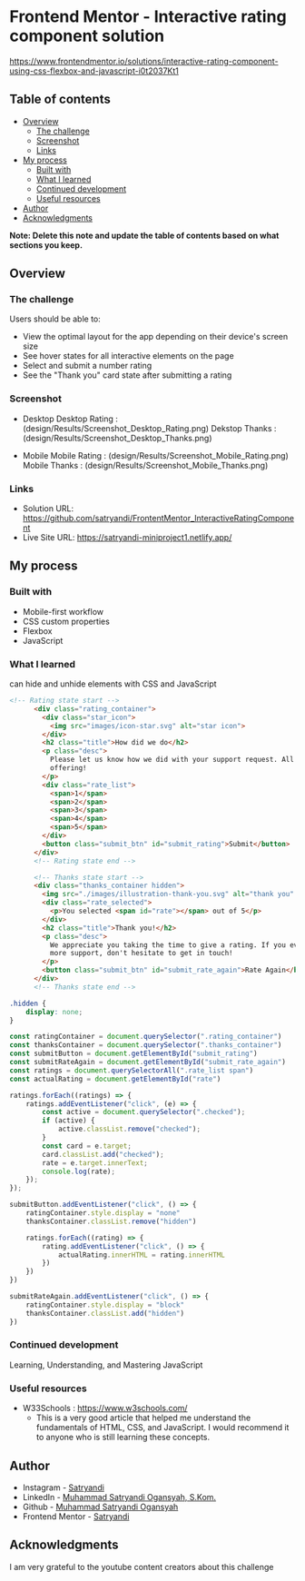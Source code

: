 # Frontend Mentor - Interactive rating component solution

https://www.frontendmentor.io/solutions/interactive-rating-component-using-css-flexbox-and-javascript-i0t2037Kt1

## Table of contents

- [Overview](#overview)
  - [The challenge](#the-challenge)
  - [Screenshot](#screenshot)
  - [Links](#links)
- [My process](#my-process)
  - [Built with](#built-with)
  - [What I learned](#what-i-learned)
  - [Continued development](#continued-development)
  - [Useful resources](#useful-resources)
- [Author](#author)
- [Acknowledgments](#acknowledgments)

**Note: Delete this note and update the table of contents based on what sections you keep.**

## Overview

### The challenge

Users should be able to:

- View the optimal layout for the app depending on their device's screen size
- See hover states for all interactive elements on the page
- Select and submit a number rating
- See the "Thank you" card state after submitting a rating

### Screenshot

- Desktop
Desktop Rating : (design/Results/Screenshot_Desktop_Rating.png)
Dekstop Thanks : (design/Results/Screenshot_Desktop_Thanks.png)

- Mobile
Mobile Rating : (design/Results/Screenshot_Mobile_Rating.png)
Mobile Thanks : (design/Results/Screenshot_Mobile_Thanks.png)

### Links

- Solution URL: https://github.com/satryandi/FrontentMentor_InteractiveRatingComponent
- Live Site URL: https://satryandi-miniproject1.netlify.app/

## My process

### Built with

- Mobile-first workflow
- CSS custom properties
- Flexbox
- JavaScript

### What I learned

can hide and unhide elements with CSS and JavaScript

```html
<!-- Rating state start -->
      <div class="rating_container">
        <div class="star_icon">
          <img src="images/icon-star.svg" alt="star icon">
        </div>
        <h2 class="title">How did we do</h2>
        <p class="desc">
          Please let us know how we did with your support request. All feedback is appreciated to help us improve our
          offering!
        </p>
        <div class="rate_list">
          <span>1</span>
          <span>2</span>
          <span>3</span>
          <span>4</span>
          <span>5</span>
        </div>
        <button class="submit_btn" id="submit_rating">Submit</button>
      </div>
      <!-- Rating state end -->

      <!-- Thanks state start -->
      <div class="thanks_container hidden">
        <img src="./images/illustration-thank-you.svg" alt="thank you" />
        <div class="rate_selected">
          <p>You selected <span id="rate"></span> out of 5</p>
        </div>
        <h2 class="title">Thank you!</h2>
        <p class="desc">
          We appreciate you taking the time to give a rating. If you ever need
          more support, don't hesitate to get in touch!
        </p>
        <button class="submit_btn" id="submit_rate_again">Rate Again</button>
      </div>
      <!-- Thanks state end -->
```

```css
.hidden {
    display: none;
}
```

```js
const ratingContainer = document.querySelector(".rating_container")
const thanksContainer = document.querySelector(".thanks_container")
const submitButton = document.getElementById("submit_rating")
const submitRateAgain = document.getElementById("submit_rate_again")
const ratings = document.querySelectorAll(".rate_list span")
const actualRating = document.getElementById("rate")

ratings.forEach((ratings) => {
    ratings.addEventListener("click", (e) => {
        const active = document.querySelector(".checked");
        if (active) {
            active.classList.remove("checked");
        }
        const card = e.target;
        card.classList.add("checked");
        rate = e.target.innerText;
        console.log(rate);
    });
});

submitButton.addEventListener("click", () => {
    ratingContainer.style.display = "none"
    thanksContainer.classList.remove("hidden")

    ratings.forEach((rating) => {
        rating.addEventListener("click", () => {
            actualRating.innerHTML = rating.innerHTML
        })
    })
})

submitRateAgain.addEventListener("click", () => {
    ratingContainer.style.display = "block"
    thanksContainer.classList.add("hidden")
})
```

### Continued development

Learning, Understanding, and Mastering JavaScript

### Useful resources

- W33Schools : https://www.w3schools.com/
  - This is a very good article that helped me understand the fundamentals of HTML, CSS, and JavaScript. I would recommend it to anyone who is still learning these concepts.

## Author

- Instagram - [Satryandi](https://www.instagram.com/satryandi/)
- LinkedIn - [Muhammad Satryandi Ogansyah, S.Kom.](https://www.linkedin.com/in/muhammad-satryandi-ogansyah-261043264/)
- Github - [Muhammad Satryandi Ogansyah](https://github.com/satryandi)
- Frontend Mentor - [Satryandi](https://www.frontendmentor.io/profile/satryandi)

## Acknowledgments

I am very grateful to the youtube content creators about this challenge 
